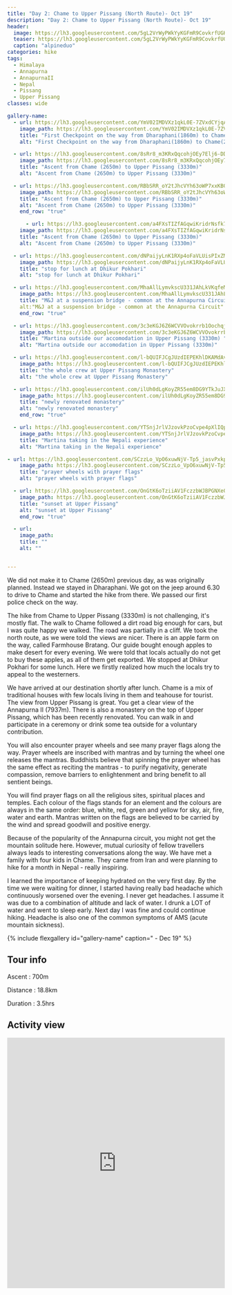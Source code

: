```yaml
---
title: "Day 2: Chame to Upper Pissang (North Route)- Oct 19"
description: "Day 2: Chame to Upper Pissang (North Route)- Oct 19"
header:
  image: https://lh3.googleusercontent.com/5gL2VrWyPWkYyKGFmR9CovkrfUGH-FRMozA1oXKe7FBWJO9sK2wARQCCsNkc-fJnjVMPh6k1GTekoBpXyEuH38yeDXKr4XcMqiBlHZ_VtgkaDPjeQbAoMduSoS0n3RjYtR5ngsJVOLwoib2eGmuRO9vGrTLyqflBd2_ochaz1y83ow59EKclqQgxkGnCMUn7pwm0pQ5iMppP8-w2tvjb-lslhyBIUkEaMiAIKCg45elEaEUV3BifJc-ieSM6jel0Drxs5xgbcsi_5h-yeGCaBlMDAclmNboZ83PxwhYmhlO0m9bEmDiwjDVdFDGTcl3GU8fd-2yEyohdFVhoRs8KPz5wk7EeKsS8p18ho0I-gbeVbkdjmnttYM9Pi-309PnOqizF0w5x_IJZV6YKRD8e_Gt4Og9E1NIH7j59JiXzNg7UHf15tQZ1f5QvzUN7c8eR7wHtGWvuZ8DGnZOSVdKTc-vKvKCZZWfDMSm2XeFPK_8JoYJZVytDu5vZbXPt2-_PsEhmDZi17ukzsfZqQ_27Hwj83I3EA0S9ufRu2aYuLuZNQYViOfBWIKXzfFmu4nEJ31pktqA0FVJothBVH5kaWvdBCKWHYVB_PB21yk35fjrpbXlCOpKl-MuY4YMaqqw41SdjyzpqsfBmoiCPMVfg11Y8cbEOQfg13KeVEcaSkZX214voKoVIUdz1aBp1It5S1QeGi9bet__Dlw3J1x9HC4vupMxb5MtD2Lmo6JvV4ZgrRHM=w839-h630-no
  teaser: https://lh3.googleusercontent.com/5gL2VrWyPWkYyKGFmR9CovkrfUGH-FRMozA1oXKe7FBWJO9sK2wARQCCsNkc-fJnjVMPh6k1GTekoBpXyEuH38yeDXKr4XcMqiBlHZ_VtgkaDPjeQbAoMduSoS0n3RjYtR5ngsJVOLwoib2eGmuRO9vGrTLyqflBd2_ochaz1y83ow59EKclqQgxkGnCMUn7pwm0pQ5iMppP8-w2tvjb-lslhyBIUkEaMiAIKCg45elEaEUV3BifJc-ieSM6jel0Drxs5xgbcsi_5h-yeGCaBlMDAclmNboZ83PxwhYmhlO0m9bEmDiwjDVdFDGTcl3GU8fd-2yEyohdFVhoRs8KPz5wk7EeKsS8p18ho0I-gbeVbkdjmnttYM9Pi-309PnOqizF0w5x_IJZV6YKRD8e_Gt4Og9E1NIH7j59JiXzNg7UHf15tQZ1f5QvzUN7c8eR7wHtGWvuZ8DGnZOSVdKTc-vKvKCZZWfDMSm2XeFPK_8JoYJZVytDu5vZbXPt2-_PsEhmDZi17ukzsfZqQ_27Hwj83I3EA0S9ufRu2aYuLuZNQYViOfBWIKXzfFmu4nEJ31pktqA0FVJothBVH5kaWvdBCKWHYVB_PB21yk35fjrpbXlCOpKl-MuY4YMaqqw41SdjyzpqsfBmoiCPMVfg11Y8cbEOQfg13KeVEcaSkZX214voKoVIUdz1aBp1It5S1QeGi9bet__Dlw3J1x9HC4vupMxb5MtD2Lmo6JvV4ZgrRHM=w800-h300-no
  caption: "alpineduo"
categories: hike
tags:
  - Himalaya
  - Annapurna
  - AnnapurnaII
  - Nepal
  - Pissang
  - Upper Pissang
classes: wide

gallery-name:
  - url: https://lh3.googleusercontent.com/YmV02IMDVXz1qkL0E-7ZVxdCYjqAZTS0mnSY-yN-UigdPOSyWkOabyeCN_o13qoD_pucKEmI7zGeK3qeyt9hCNJSdQ_Pvf-BV6CxMU79ECIbBa8rVHa9ysGyPbGrktn1tUbkAH-w8M9NNPUeFOJqaIRUmYHpTpnHvyTQ6b0IvX5_O_4YMydjxbe3WZ9k3aYLLP093hhedpCg-ua9AxotBRBc5gY5yLDZmrJC71_-kiCkpg5nIrR36N9WEnNrJPBweRbCQKtGmQ2vAxmmQVfl9e1M_k6WY1RPw9kwpAQaz0IaIvZapboTlOYXxzFoM7qa-2ZaVAvVqOzKbtJs9bDzwKJyF6IOOJR3nsHQxkKWM5qEaH23wBK4ICzUdL_p6aG1Sv2wpPdr510Zl3Ok23G9sjm1Uo8sIHZ85RmzLS_LcBe2sVgQhEOmxesklPyIyYbqbkHj0-5jmzNBHgwxxivF-PM4haQVR8fzd7VkBZGhMOAGH1ROFNzsmDynAiDKR4GdQQlDbILGSXRo_1rbKwBxrxJYWriteCF1Hp64HgHu_N2OamJ_IQYSHz3ehQOQB_R-MJYXznnpgCH0NhVZD9lEWraWIiRxq7k4FAVOWa8ZoDNL2Q1j3H1xJIdgPrH00u3eratYTVBTL0rcIDpq67qCbsBVBkahdU0HvYWhB2N0TRCF4JQJHmnXbfMLv4mNDDn82pUivnkxDhTamLSeZUdpguGCufw6rgGQzu1NFwTlTw5isGk=w839-h630-no
    image_path: https://lh3.googleusercontent.com/YmV02IMDVXz1qkL0E-7ZVxdCYjqAZTS0mnSY-yN-UigdPOSyWkOabyeCN_o13qoD_pucKEmI7zGeK3qeyt9hCNJSdQ_Pvf-BV6CxMU79ECIbBa8rVHa9ysGyPbGrktn1tUbkAH-w8M9NNPUeFOJqaIRUmYHpTpnHvyTQ6b0IvX5_O_4YMydjxbe3WZ9k3aYLLP093hhedpCg-ua9AxotBRBc5gY5yLDZmrJC71_-kiCkpg5nIrR36N9WEnNrJPBweRbCQKtGmQ2vAxmmQVfl9e1M_k6WY1RPw9kwpAQaz0IaIvZapboTlOYXxzFoM7qa-2ZaVAvVqOzKbtJs9bDzwKJyF6IOOJR3nsHQxkKWM5qEaH23wBK4ICzUdL_p6aG1Sv2wpPdr510Zl3Ok23G9sjm1Uo8sIHZ85RmzLS_LcBe2sVgQhEOmxesklPyIyYbqbkHj0-5jmzNBHgwxxivF-PM4haQVR8fzd7VkBZGhMOAGH1ROFNzsmDynAiDKR4GdQQlDbILGSXRo_1rbKwBxrxJYWriteCF1Hp64HgHu_N2OamJ_IQYSHz3ehQOQB_R-MJYXznnpgCH0NhVZD9lEWraWIiRxq7k4FAVOWa8ZoDNL2Q1j3H1xJIdgPrH00u3eratYTVBTL0rcIDpq67qCbsBVBkahdU0HvYWhB2N0TRCF4JQJHmnXbfMLv4mNDDn82pUivnkxDhTamLSeZUdpguGCufw6rgGQzu1NFwTlTw5isGk=w400-h300-no
    title: "First Checkpoint on the way from Dharaphani(1860m) to Chame(2650m) "
    alt: "First Checkpoint on the way from Dharaphani(1860m) to Chame(2650m)"

  - url: https://lh3.googleusercontent.com/8sRr8_m3KRxQqcohjOEy7Elj6-DDlBC7m3_vPFm-QhLd1WRwf5SYGMgbSuVhH940KHFbbQay2cLE-83SUetqPdUnSfk-QtUIwcgmIHH1Azcx4Rv-pCiMdzsO7min7w4vzGu4S5N15nomdbaqrJT-IHB6dw33GZQCvPdlRjRkjONjWt3ihU69VE8MJVBjr-BfzXlcjtwSoW350SmffIKGwcaK5GhxTLLcxj_Ap5lTzrGHSgjo1Stgitmx1Q-8Cm0rvU2z5CWGrMIs5NUo9Haq0PdhkVr0kXVxMCDoXGtujutH0mwwEKeCbEFFe6fD59JRf8D8q12_8WRrQonOMomzOv5uugiAkvNW2VmB2MiSErev6JIw4AeSL4nhMK-bHx__e2-xGeyGxq9_hC7TQDn_07bxgogfo2Am4h0OF66yBagFnp0BY88UklXbBCAeQ4Xozky2_Fu2STMU2yLF2L-_ZTphOLax7h4UZpMTCimaliE7IR4z0AHsj0yg4SD8AFIdbKwQ9ZNWK8bVguGzrC_MOe9bo-w64RGtO1ha0lHXPdxlfBaOcpQ99X4p6UeQsDadyPdwNRO4MsfKQrvYnOeml1004SY-78LUtkHbdkTmXGqobx84pgDirppzZNfz-crRmf7vIh1s04Ao50KnavQpb7qjAUQE_XQ0w_VB8bZBqX0TwvHhACHryr8KTiOq3nQHND5az5W4-dgo0FVZkRRenIbiOhH5WAACvDFnW7B5eOcjXI8=w689-h918-no
    image_path: https://lh3.googleusercontent.com/8sRr8_m3KRxQqcohjOEy7Elj6-DDlBC7m3_vPFm-QhLd1WRwf5SYGMgbSuVhH940KHFbbQay2cLE-83SUetqPdUnSfk-QtUIwcgmIHH1Azcx4Rv-pCiMdzsO7min7w4vzGu4S5N15nomdbaqrJT-IHB6dw33GZQCvPdlRjRkjONjWt3ihU69VE8MJVBjr-BfzXlcjtwSoW350SmffIKGwcaK5GhxTLLcxj_Ap5lTzrGHSgjo1Stgitmx1Q-8Cm0rvU2z5CWGrMIs5NUo9Haq0PdhkVr0kXVxMCDoXGtujutH0mwwEKeCbEFFe6fD59JRf8D8q12_8WRrQonOMomzOv5uugiAkvNW2VmB2MiSErev6JIw4AeSL4nhMK-bHx__e2-xGeyGxq9_hC7TQDn_07bxgogfo2Am4h0OF66yBagFnp0BY88UklXbBCAeQ4Xozky2_Fu2STMU2yLF2L-_ZTphOLax7h4UZpMTCimaliE7IR4z0AHsj0yg4SD8AFIdbKwQ9ZNWK8bVguGzrC_MOe9bo-w64RGtO1ha0lHXPdxlfBaOcpQ99X4p6UeQsDadyPdwNRO4MsfKQrvYnOeml1004SY-78LUtkHbdkTmXGqobx84pgDirppzZNfz-crRmf7vIh1s04Ao50KnavQpb7qjAUQE_XQ0w_VB8bZBqX0TwvHhACHryr8KTiOq3nQHND5az5W4-dgo0FVZkRRenIbiOhH5WAACvDFnW7B5eOcjXI8=w300-h400-no
    title: "Ascent from Chame (2650m) to Upper Pissang (3330m)"
    alt: "Ascent from Chame (2650m) to Upper Pissang (3330m)"

  - url: https://lh3.googleusercontent.com/RBbSRR_oY2tJhcVYh63oWP7xxKBGw9cGAe-QA5k0J1XWbC9-fgUeVZeXMgDgn9tkYiZ9JYUmFs4ma8gEiFRy_Hw3UGXw8LexQ333wL0E3TB2cxMOT5HRnWvypSDSDbKYIu63A3G0D_sSDCuMN3KMzhcEdwoFLcYKTUR6gX0La71I37wd-5aSj1VVzCkTqL6jnYkER1OSfX-0Lcd_FeWhh8t8bnZz-zZwu1rQHjOq3y1oRBhr5uR3cxEuwlYWMytwiMelQWiA2V61aw-i7bTufyMc6-KSTZdgVV14E3yZmvevCCPJ3FHDp--_RrjuibW_DzF_H3ztUBcWwhhqBTQIym_yvsajgWXr8WzRndI_EgsoS1igcrslkNjFyZ-x-vbHyFE_ku_-b2Rdlk30n_G8G8r-v-8F1SEK53Pdk_BXVThgl-QMpq6au9WO4BoFBb5JhdDmOviIvnLh_NzglE4xmP-o1S7ZGulmz1gM4QphYnJ3cvhi1wFx1F99w4a0MFyj4aYgCSz2Wz4qF10yPhRWRA26FuXQwLxa9LF9jHX3cQA2DcGPRjIuhJFxe7pYQ5e7PSjcR9P0Wqus3Gr5qyeKZlCb1mfM0jxGQhsyFNTIFDt7M2JcLs7dpXS5IvRKwYwK5air4sHzCfcMyboryU2BbuJ10rXRZqOU-5Hurm9l-fGojsGrKelmSHb1xGiDWGEIB-OlsibCE7CMw_qVtWmjt1IRv9hw3vGsF8lFMWVWmsq5gcE=w689-h918-no
    image_path: https://lh3.googleusercontent.com/RBbSRR_oY2tJhcVYh63oWP7xxKBGw9cGAe-QA5k0J1XWbC9-fgUeVZeXMgDgn9tkYiZ9JYUmFs4ma8gEiFRy_Hw3UGXw8LexQ333wL0E3TB2cxMOT5HRnWvypSDSDbKYIu63A3G0D_sSDCuMN3KMzhcEdwoFLcYKTUR6gX0La71I37wd-5aSj1VVzCkTqL6jnYkER1OSfX-0Lcd_FeWhh8t8bnZz-zZwu1rQHjOq3y1oRBhr5uR3cxEuwlYWMytwiMelQWiA2V61aw-i7bTufyMc6-KSTZdgVV14E3yZmvevCCPJ3FHDp--_RrjuibW_DzF_H3ztUBcWwhhqBTQIym_yvsajgWXr8WzRndI_EgsoS1igcrslkNjFyZ-x-vbHyFE_ku_-b2Rdlk30n_G8G8r-v-8F1SEK53Pdk_BXVThgl-QMpq6au9WO4BoFBb5JhdDmOviIvnLh_NzglE4xmP-o1S7ZGulmz1gM4QphYnJ3cvhi1wFx1F99w4a0MFyj4aYgCSz2Wz4qF10yPhRWRA26FuXQwLxa9LF9jHX3cQA2DcGPRjIuhJFxe7pYQ5e7PSjcR9P0Wqus3Gr5qyeKZlCb1mfM0jxGQhsyFNTIFDt7M2JcLs7dpXS5IvRKwYwK5air4sHzCfcMyboryU2BbuJ10rXRZqOU-5Hurm9l-fGojsGrKelmSHb1xGiDWGEIB-OlsibCE7CMw_qVtWmjt1IRv9hw3vGsF8lFMWVWmsq5gcE=w300-h400-no
    title: "Ascent from Chame (2650m) to Upper Pissang (3330m)"
    alt: "Ascent from Chame (2650m) to Upper Pissang (3330m)"
    end_row: "true"

      - url: https://lh3.googleusercontent.com/a4FXsTIZfAGqwiKridrNsfk77zaltnUJ1eN48VBBuaoPFmMEN4ayyFOQ-3ckBM0EoOBJvPE9fE9gKb9MguSR-xqeJ9XRFjiEo6M9B7NBhIBpcMsmKfbM9mpDjkbdQ23QZ9Gz2PQu4w6PeNQ7QL2HAg5tL8RTOeV_UMDVmQr-GdtgGzClmoZ6cgE0znY1KZMFnqEDQCbJJ1YvAtzEVLauC3zzKLcOAeKudmTQsCxUfmhN4ajbJ0PmlwM93mH26ZlM215ZQeGCPccowPqpLVPXK8SWJessD5ye-6G-b4v7SGzl7fn_Xl9E9HPCx-9g25SIYugm1hnAtLM8wy80ymzjxp7GAyMpRYL4h2L1myweAMIr08Ans25tTXt_4TsW3d8DBcqVfwwNdCAYtmhA4YgyhuNq3p_3jy1XuO1a5JGLNbHXCCjIkKTi0_zkQjHmcX00dLoyLMEBLM0gsfOsFA70fXI-jIxMKWYZFw90hRT90AVb3ZdnSJHSY14j0GrsRbeEr8towr4ViVDNbBTrmOxTABLBTIUqz9cX4F8rF2YMdPMXg_3_dqDqP9dlj66wkcOBqvOB4D9QGZXihdfRolXMbnEiszYXxGHbFBIpAvngPlUwcgonKBYNAFmlnzMbCQ2KBTJszv-e_pUyVba00x4FpKuNmeKrmsr4VDXdggbTYNmQHwWPAjTiH8lFiHUU3hC5PZyBEVZ-PfZuVHB_DR4Z14EcmdoDO64aB7iB8d3A64gJmTs=w839-h630-no
    image_path: https://lh3.googleusercontent.com/a4FXsTIZfAGqwiKridrNsfk77zaltnUJ1eN48VBBuaoPFmMEN4ayyFOQ-3ckBM0EoOBJvPE9fE9gKb9MguSR-xqeJ9XRFjiEo6M9B7NBhIBpcMsmKfbM9mpDjkbdQ23QZ9Gz2PQu4w6PeNQ7QL2HAg5tL8RTOeV_UMDVmQr-GdtgGzClmoZ6cgE0znY1KZMFnqEDQCbJJ1YvAtzEVLauC3zzKLcOAeKudmTQsCxUfmhN4ajbJ0PmlwM93mH26ZlM215ZQeGCPccowPqpLVPXK8SWJessD5ye-6G-b4v7SGzl7fn_Xl9E9HPCx-9g25SIYugm1hnAtLM8wy80ymzjxp7GAyMpRYL4h2L1myweAMIr08Ans25tTXt_4TsW3d8DBcqVfwwNdCAYtmhA4YgyhuNq3p_3jy1XuO1a5JGLNbHXCCjIkKTi0_zkQjHmcX00dLoyLMEBLM0gsfOsFA70fXI-jIxMKWYZFw90hRT90AVb3ZdnSJHSY14j0GrsRbeEr8towr4ViVDNbBTrmOxTABLBTIUqz9cX4F8rF2YMdPMXg_3_dqDqP9dlj66wkcOBqvOB4D9QGZXihdfRolXMbnEiszYXxGHbFBIpAvngPlUwcgonKBYNAFmlnzMbCQ2KBTJszv-e_pUyVba00x4FpKuNmeKrmsr4VDXdggbTYNmQHwWPAjTiH8lFiHUU3hC5PZyBEVZ-PfZuVHB_DR4Z14EcmdoDO64aB7iB8d3A64gJmTs=w839-h630-no
    title: "Ascent from Chame (2650m) to Upper Pissang (3330m)"
    alt: "Ascent from Chame (2650m) to Upper Pissang (3330m)"

  - url: https://lh3.googleusercontent.com/dNPaijyLnK1RXp4oFaVLUisPIxZMXxQkWJIjQFcnd7zqCLxBLjVbvW-YF2f8vRj12T6b_MZsU2N4KKTgvsJqdVsOh1VuYCIAUcQOC4S9heNg3P3AGIW6WEjUsHWgm4VGuc6xo5iWEmLqwzM1GwlI8pjtITKTS9kp0XELL0wtpFTZZprBs2vHDJMGayk6KMACuJ_jjlqDePt7m7sP60S7trXbC8oIzCLwD8TCScelOSoCrqFAWN2iP0gQW6fQOJgPZeADnzC2NQji4Uw6ybYCspEN-RaABGll3qMvBvBNGfBxLF9qen6UZ7HhksbyNtUSmn8HvgrKuAiKG7dptuz0cc_lMrnUkfYv9f6ST2fW8_LymLDZARtt8z5IqSkfZEcoWgA5Ch5yHMtkhQVW1pBSP30EvOv3wGIU3NgbiGyfE79ae_isQjh3QAWevu3-PE3rN3yOAN51_O8-1acHoIDb5vP0S2XIAYMkrRPmr1Ahw7gUXTBsGEDQrx2KaSsuCp49irz30WHOnh2ZZ4KW1fWNhWbVs4MIuOnAEBoQAsm-ulMggqT2CJnymcXy9JLqyE7gdmVJONZ5xklRp8zuyr9NS2FWztgs2D6YT8bOcIKIavPVFag1VNkZbHbbifpyZO31t9VwRsb7_5EjP867r5xyMvwpbLHDIBKGdP5DDZGDz6ameDK6sq8Q8lYpfIZ9PQcYAr9x9q5azb8JH2NV7BytCvLga4kR1T68Uce5YranrBYh69A=w689-h918-no
    image_path: https://lh3.googleusercontent.com/dNPaijyLnK1RXp4oFaVLUisPIxZMXxQkWJIjQFcnd7zqCLxBLjVbvW-YF2f8vRj12T6b_MZsU2N4KKTgvsJqdVsOh1VuYCIAUcQOC4S9heNg3P3AGIW6WEjUsHWgm4VGuc6xo5iWEmLqwzM1GwlI8pjtITKTS9kp0XELL0wtpFTZZprBs2vHDJMGayk6KMACuJ_jjlqDePt7m7sP60S7trXbC8oIzCLwD8TCScelOSoCrqFAWN2iP0gQW6fQOJgPZeADnzC2NQji4Uw6ybYCspEN-RaABGll3qMvBvBNGfBxLF9qen6UZ7HhksbyNtUSmn8HvgrKuAiKG7dptuz0cc_lMrnUkfYv9f6ST2fW8_LymLDZARtt8z5IqSkfZEcoWgA5Ch5yHMtkhQVW1pBSP30EvOv3wGIU3NgbiGyfE79ae_isQjh3QAWevu3-PE3rN3yOAN51_O8-1acHoIDb5vP0S2XIAYMkrRPmr1Ahw7gUXTBsGEDQrx2KaSsuCp49irz30WHOnh2ZZ4KW1fWNhWbVs4MIuOnAEBoQAsm-ulMggqT2CJnymcXy9JLqyE7gdmVJONZ5xklRp8zuyr9NS2FWztgs2D6YT8bOcIKIavPVFag1VNkZbHbbifpyZO31t9VwRsb7_5EjP867r5xyMvwpbLHDIBKGdP5DDZGDz6ameDK6sq8Q8lYpfIZ9PQcYAr9x9q5azb8JH2NV7BytCvLga4kR1T68Uce5YranrBYh69A=w689-h918-no
    title: "stop for lunch at Dhikur Pokhari"
    alt: "stop for lunch at Dhikur Pokhari"

  - url: https://lh3.googleusercontent.com/MhaAllLymvkscU331JAhLkVKqfeMJPo1wLt5iU909wzlgzj75MD3zahEwdQmhPDQCW19FvmTj20guVKjTFx2pczhIe9K8rbYXeuV6RVae_2no9WPLrfQbFMut-fNfVzjttEpii47JEZfk5zGHGamPInFn4WoD-bufpdWCRzIWzdvoanRbgQfXU42FxEasFw1OlplCdgWkH2_aSvLU-Tmme6lNxSyN41gx0rzMEPCXwj-3hDgS9HzZ16V66ZFuI4TXENaYBmNHjZiAx0wPWOyFtt7F9QNmSxGyrw4xtw66ByWNy62NO3VbkxltBRvfYJoa1VCpTcha1AbqUNADMWYWMwnFVaA7nHICBG9XGK4Wlgf-Vn65rLWV63Am2gZ5qceZcsAdMlwxlrOTajrgfoZ84Danb4mKHVdczD_-SD19kCIAFrHmi1c_GdCp4QseiRiVuGNPL911LYHTm4Gcf-dhxfnkaL7zOuBgorY3mNC7vtODEdvrL-XFaMQfgu-K7vMkvhNkmkzLzMEsPS6xHrnIObXgh3JZiCUiib6u6FhLoAHflgl2llLNKj0QT81u91kyrSTPqeIf6EZ_GVPUJvnX4CV1XnhJlljayHqgdOPbrgAQr0Z7ZrPcdjowE7yqGdd_vemyrM01NKPc94GGz7V7m8c65Ladtj4H7aRfoVODWpCKJ9nQ3SEmbfVeWwsjJZzyNMgFewMs7k4eQPb0uRyH0VM1QFpd-5Gy-sS6tu9ausNWLw=w689-h918-no
    image_path: https://lh3.googleusercontent.com/MhaAllLymvkscU331JAhLkVKqfeMJPo1wLt5iU909wzlgzj75MD3zahEwdQmhPDQCW19FvmTj20guVKjTFx2pczhIe9K8rbYXeuV6RVae_2no9WPLrfQbFMut-fNfVzjttEpii47JEZfk5zGHGamPInFn4WoD-bufpdWCRzIWzdvoanRbgQfXU42FxEasFw1OlplCdgWkH2_aSvLU-Tmme6lNxSyN41gx0rzMEPCXwj-3hDgS9HzZ16V66ZFuI4TXENaYBmNHjZiAx0wPWOyFtt7F9QNmSxGyrw4xtw66ByWNy62NO3VbkxltBRvfYJoa1VCpTcha1AbqUNADMWYWMwnFVaA7nHICBG9XGK4Wlgf-Vn65rLWV63Am2gZ5qceZcsAdMlwxlrOTajrgfoZ84Danb4mKHVdczD_-SD19kCIAFrHmi1c_GdCp4QseiRiVuGNPL911LYHTm4Gcf-dhxfnkaL7zOuBgorY3mNC7vtODEdvrL-XFaMQfgu-K7vMkvhNkmkzLzMEsPS6xHrnIObXgh3JZiCUiib6u6FhLoAHflgl2llLNKj0QT81u91kyrSTPqeIf6EZ_GVPUJvnX4CV1XnhJlljayHqgdOPbrgAQr0Z7ZrPcdjowE7yqGdd_vemyrM01NKPc94GGz7V7m8c65Ladtj4H7aRfoVODWpCKJ9nQ3SEmbfVeWwsjJZzyNMgFewMs7k4eQPb0uRyH0VM1QFpd-5Gy-sS6tu9ausNWLw=w300-h400-no
    title: "M&J at a suspension bridge - common at the Annapurna Circuit"
    alt:"M&J at a suspension bridge - common at the Annapurna Circuit"
    end_row: "true"

  - url: https://lh3.googleusercontent.com/3c3eKGJ6Z6WCVVOvokrrb1Oochqj3HuCuumdKvkGNjxVDTTIsT3f1fTCyfJL3XOqlzH22fjUwrAQ_3IVWj15W96-BjBynNadrP_2195L2EOYAqrL53x2Xu1CGrispGyzoO2jWNWdi8-2ZG_iJl63yDru_aL6EmJTJm32zkdMoiDu3PZUXU0h9-AXVw_p4JJgnIQ1nXNf8PtZAMTtcwHh_bclj7LT8kcB-b3iS8bVzJLXUsZJuFIy4LL3GNmAp41kxBG4C3KLzsSdQDI-Jk5VkjPH9QXMZXl88rNphEj4loV61F_NLQh23XYPu7sKboPUQ5j8a5GhMQQ1uHOOugxdxWBoinoAXDrf5qkPe4PbPI2YvS2KL5QpgrzugdBjUJhW3-GC0CNLhBCBTB1BOw5RlXucvUSGIdEwByndxKY8C0HxEILWkOFs_2EA8Kj0VhBe2pSvnmpDB8hzO8F4PERey1VxTHm1Z-VVTSOl2qpFyqqEAB0ySUqdtZyBjCk0aBjewUjNfpu7DgN71Hr0kpuTN_EKOYEOin8T3fLU-pruAoUrG0LVAtYAKSvynrL_Upzlb6ExJJK43S3AXL3g-vA6puXWMVEe6WA6vng-DZlUj0kJG_hrcNptN8qKkrzwZBJfNrzR5HRfJo5ZcQ4J7CYz-vplGiIR86Kis3X7TXzIhuSn4_tHQSr9JNbrivYjQN9QPrB8KUfE1VUsugAJ19G2Wla4XoGcxl31ylbtMt18b0eZRPU=w689-h918-no
    image_path: https://lh3.googleusercontent.com/3c3eKGJ6Z6WCVVOvokrrb1Oochqj3HuCuumdKvkGNjxVDTTIsT3f1fTCyfJL3XOqlzH22fjUwrAQ_3IVWj15W96-BjBynNadrP_2195L2EOYAqrL53x2Xu1CGrispGyzoO2jWNWdi8-2ZG_iJl63yDru_aL6EmJTJm32zkdMoiDu3PZUXU0h9-AXVw_p4JJgnIQ1nXNf8PtZAMTtcwHh_bclj7LT8kcB-b3iS8bVzJLXUsZJuFIy4LL3GNmAp41kxBG4C3KLzsSdQDI-Jk5VkjPH9QXMZXl88rNphEj4loV61F_NLQh23XYPu7sKboPUQ5j8a5GhMQQ1uHOOugxdxWBoinoAXDrf5qkPe4PbPI2YvS2KL5QpgrzugdBjUJhW3-GC0CNLhBCBTB1BOw5RlXucvUSGIdEwByndxKY8C0HxEILWkOFs_2EA8Kj0VhBe2pSvnmpDB8hzO8F4PERey1VxTHm1Z-VVTSOl2qpFyqqEAB0ySUqdtZyBjCk0aBjewUjNfpu7DgN71Hr0kpuTN_EKOYEOin8T3fLU-pruAoUrG0LVAtYAKSvynrL_Upzlb6ExJJK43S3AXL3g-vA6puXWMVEe6WA6vng-DZlUj0kJG_hrcNptN8qKkrzwZBJfNrzR5HRfJo5ZcQ4J7CYz-vplGiIR86Kis3X7TXzIhuSn4_tHQSr9JNbrivYjQN9QPrB8KUfE1VUsugAJ19G2Wla4XoGcxl31ylbtMt18b0eZRPU=w300-h400-no
    title: "Martina outside our accomodation in Upper Pissang (3330m) "
    alt: "Martina outside our accomodation in Upper Pissang (3330m)"

  - url: https://lh3.googleusercontent.com/l-bQUIFJCgJUzdIEPEKhlDKAMdAv7axCEt3u2opzmICt_YxLZCTb9Jb9HOgZtpRAYGsbiJg346Edt2kt6KwtHS-U_d5Zxg4HbEwcyLyz7yXm4ZXuXY7KIJg5SIwVcxK_MqpZKiDZQQanPaynfVQ-OJNjvqDKndGcSLO4m5k8DVd37eeM8DFd8u54yYlYUVLht3eTVVQPOEudl7ABWGs_OGht9eIYMWJk4UgU7gibRk534y7B9iobwvd--92Hu_WpKU1LvGdLQdh5yxYES1ewnIxWWEHGEqjPhyXyjO4LZSmCBBpJqw8enMnwKT3eowbJMSiJXy6sKzxMZ6JOxFM8_iQ_q4F6ighfhd4_hHpCV8ebzNhT1aYIbU2IUtMi9_qkaeVOd319aKxXS_hsXppPtwpWmKNiZsvEt8D8K-ewzWcLMvMphZeUdSGBTnuMEPb6Jlsd0hifbw60Rfs9Sq78TQG-qPYNUCNK8sHuowWC3GngaHmQOdvcxcUjWfmitbHjXqqAbPyAtQafgZWtNWP3J6u_r4CfqQKRDyWvr0IRb9U4zqvv00aBtcylm44AIKWjg1zwqDKM3Vg80kt_hctH_tjx9CrhXMAyxOAGjAJKwVeFIXZ02wByUrW_5pI0YsHYfbaLE44lf8UUG8ueystYoIu1qd3MKJpM8xPDyvliN7kkiSlXRAC5qcnf4KaOnAGO5a1MLdpt-tbC5KTS5OwY7LRtI15WDtz_xbCsK_o5gbJ1NRM=w839-h630-no
    image_path: https://lh3.googleusercontent.com/l-bQUIFJCgJUzdIEPEKhlDKAMdAv7axCEt3u2opzmICt_YxLZCTb9Jb9HOgZtpRAYGsbiJg346Edt2kt6KwtHS-U_d5Zxg4HbEwcyLyz7yXm4ZXuXY7KIJg5SIwVcxK_MqpZKiDZQQanPaynfVQ-OJNjvqDKndGcSLO4m5k8DVd37eeM8DFd8u54yYlYUVLht3eTVVQPOEudl7ABWGs_OGht9eIYMWJk4UgU7gibRk534y7B9iobwvd--92Hu_WpKU1LvGdLQdh5yxYES1ewnIxWWEHGEqjPhyXyjO4LZSmCBBpJqw8enMnwKT3eowbJMSiJXy6sKzxMZ6JOxFM8_iQ_q4F6ighfhd4_hHpCV8ebzNhT1aYIbU2IUtMi9_qkaeVOd319aKxXS_hsXppPtwpWmKNiZsvEt8D8K-ewzWcLMvMphZeUdSGBTnuMEPb6Jlsd0hifbw60Rfs9Sq78TQG-qPYNUCNK8sHuowWC3GngaHmQOdvcxcUjWfmitbHjXqqAbPyAtQafgZWtNWP3J6u_r4CfqQKRDyWvr0IRb9U4zqvv00aBtcylm44AIKWjg1zwqDKM3Vg80kt_hctH_tjx9CrhXMAyxOAGjAJKwVeFIXZ02wByUrW_5pI0YsHYfbaLE44lf8UUG8ueystYoIu1qd3MKJpM8xPDyvliN7kkiSlXRAC5qcnf4KaOnAGO5a1MLdpt-tbC5KTS5OwY7LRtI15WDtz_xbCsK_o5gbJ1NRM=w300-h400-no
    title: "the whole crew at Upper Pissang Monastery"
    alt: "the whole crew at Upper Pissang Monastery"

  - url: https://lh3.googleusercontent.com/ilUh0dLgKoyZR55em8DG9YTkJuJX7G4oFOKXuSW4TFX_83vJ06CEujzbcSTBUpWsvPh-uZKJm8wRTElyiAkJr7h3QZVcWilKyYJN785zSacDd9xWkdfS8Zwzv0DuphXS8oiH87P1JFkb91keTGV5vxIcvs62cG7q2QaLjLu4XaI5KRCcMnJ1m3gd1KmJza9zTSjQYO9eOFe3mkzjProH9dP0n851f-JDyOtlSN7_0cfYPyPvT2NL6OfNlEZmh5u-BvJslzv_oG_mR3iyY1N_jEIvHJZ0xpgEL-HIevLu1HHYhl-hN_ovJKNXHNZWnLNGKNS-4rCZJByYAaXUSOGHkJzTfEK0iGvkFv26-lQb70MxmyDV3Ofq0oXx0HmH2cD3DGXRApVjq-bBSTC8v1LBdDsE22IeuF2tCBiUP-9qlp9il-i2Rgv_fG0ukxLEw8ck-_emw0q29D3qZ6_i3Gz947NtDwP6KfnlgdqkP0uO31o-iY2Q6ROYxAPkup06BT6B1oeKk2exyJSdmFzl2NyNNcIek-JOuf33q5Agci9FWEmmIuABsSETNT9wwIAYQ_T-dJ1yudky29MD9g93yPpIQ9Nmcz5U4OF3u-NWrHXp4IIewrfa5g8OVBTgvVPqDfzrtHkFafcnKD1k-y2sMCXhKWTDB00qG0jzr1WxqtZVj8zeRnMCpccXl56jc6yR00BtqrOLjoSY1RbdeXU21WCAOzlj3SJDb1K4sNZex8QB9G4zR8w=w839-h630-no
    image_path: https://lh3.googleusercontent.com/ilUh0dLgKoyZR55em8DG9YTkJuJX7G4oFOKXuSW4TFX_83vJ06CEujzbcSTBUpWsvPh-uZKJm8wRTElyiAkJr7h3QZVcWilKyYJN785zSacDd9xWkdfS8Zwzv0DuphXS8oiH87P1JFkb91keTGV5vxIcvs62cG7q2QaLjLu4XaI5KRCcMnJ1m3gd1KmJza9zTSjQYO9eOFe3mkzjProH9dP0n851f-JDyOtlSN7_0cfYPyPvT2NL6OfNlEZmh5u-BvJslzv_oG_mR3iyY1N_jEIvHJZ0xpgEL-HIevLu1HHYhl-hN_ovJKNXHNZWnLNGKNS-4rCZJByYAaXUSOGHkJzTfEK0iGvkFv26-lQb70MxmyDV3Ofq0oXx0HmH2cD3DGXRApVjq-bBSTC8v1LBdDsE22IeuF2tCBiUP-9qlp9il-i2Rgv_fG0ukxLEw8ck-_emw0q29D3qZ6_i3Gz947NtDwP6KfnlgdqkP0uO31o-iY2Q6ROYxAPkup06BT6B1oeKk2exyJSdmFzl2NyNNcIek-JOuf33q5Agci9FWEmmIuABsSETNT9wwIAYQ_T-dJ1yudky29MD9g93yPpIQ9Nmcz5U4OF3u-NWrHXp4IIewrfa5g8OVBTgvVPqDfzrtHkFafcnKD1k-y2sMCXhKWTDB00qG0jzr1WxqtZVj8zeRnMCpccXl56jc6yR00BtqrOLjoSY1RbdeXU21WCAOzlj3SJDb1K4sNZex8QB9G4zR8w=w400-h300-no
    title: "newly renovated monastery"
    alt: "newly renovated monastery"
    end_row: "true"

  - url: https://lh3.googleusercontent.com/YTSnjJrlVJzovkPzoCvpe4pXlIQpX73cMMZNu6zB-bZZ228gv2LFYLlwgfK9aG2-00nD5rkhU55rm5Lc6_pOBn1lUbLsMYg3J0hxOcSgaw-wtsnsoW7QyM2IV0bQ9_Q5zfHkiOhRlNeTA-CFk1tQZq-QYUYADM0xFSes0dFmSqA5PYTSgeGRfSKRojpOj1dHkqdpp2OASfIMri5wr4ZaEWNbKHU23i11siIE7GPNJCFHeWGhdfd8U4Q59t1hp67l3LmwK3UfQXRxs-T_LZqKtch2vRtkU_UKGv9UgyOIuxvnS9Qd27UmSUU3Z8YgffDQwSbOfPKE1EndpI8kGD5_M-MwUaWAKnxfBPuoOjMLnb2Af09bFiYEAoKEQk3lJpHTaQuq4iFf0TiS2HoitMSw3X-JEFT-hjGsnwLUcDhhG5L0FeqkFg-8-nMwDjI_P2KkmCcSSGZqk_nY9yr2E2L-fet5s92G4ll09s-vy7jvRGrVKYr2cLyraOFrnfgC2sYYoB0tFHCHX0eQESs5xhs2jCqvvMlb8K8fIFbWjnhRLIp3jRJ48Lsge2uNkX97je7t630UmYwX7asbBZ0ctfDsQgxDESsLIx2MOhr5ikTSC06Kc88noplbdTxdYb5FEROuWJ3wKap_qOJcNxvWS7SfWGS8rltsYIBds_GCxeIIOqk8oSgBxCMWFGVNww94fuup5-Rkw8jr5Eg7BE_6eaDG_V0fOB124_BXs18cYj_te6WyQBM=w689-h918-no
    image_path: https://lh3.googleusercontent.com/YTSnjJrlVJzovkPzoCvpe4pXlIQpX73cMMZNu6zB-bZZ228gv2LFYLlwgfK9aG2-00nD5rkhU55rm5Lc6_pOBn1lUbLsMYg3J0hxOcSgaw-wtsnsoW7QyM2IV0bQ9_Q5zfHkiOhRlNeTA-CFk1tQZq-QYUYADM0xFSes0dFmSqA5PYTSgeGRfSKRojpOj1dHkqdpp2OASfIMri5wr4ZaEWNbKHU23i11siIE7GPNJCFHeWGhdfd8U4Q59t1hp67l3LmwK3UfQXRxs-T_LZqKtch2vRtkU_UKGv9UgyOIuxvnS9Qd27UmSUU3Z8YgffDQwSbOfPKE1EndpI8kGD5_M-MwUaWAKnxfBPuoOjMLnb2Af09bFiYEAoKEQk3lJpHTaQuq4iFf0TiS2HoitMSw3X-JEFT-hjGsnwLUcDhhG5L0FeqkFg-8-nMwDjI_P2KkmCcSSGZqk_nY9yr2E2L-fet5s92G4ll09s-vy7jvRGrVKYr2cLyraOFrnfgC2sYYoB0tFHCHX0eQESs5xhs2jCqvvMlb8K8fIFbWjnhRLIp3jRJ48Lsge2uNkX97je7t630UmYwX7asbBZ0ctfDsQgxDESsLIx2MOhr5ikTSC06Kc88noplbdTxdYb5FEROuWJ3wKap_qOJcNxvWS7SfWGS8rltsYIBds_GCxeIIOqk8oSgBxCMWFGVNww94fuup5-Rkw8jr5Eg7BE_6eaDG_V0fOB124_BXs18cYj_te6WyQBM=w300-h400-no
    title: "Martina taking in the Nepali experience"
    alt: "Martina taking in the Nepali experience"

- url: https://lh3.googleusercontent.com/SCzzLo_VpO6xuwNjV-Tp5_jasvPxkpo5ix9tDEXkjGAhifJdxhwke-CkpVdvPPPNoqrIaxChjNJiV1h-4K1sfqlJEoeNqXykplM1KGPheKMfTNTt-0NePeazS4CbjBE_4uYf2Omzs5VwOZhb95y_7zUGJFOHhgpK0dgwlZnJCibP2KAy-SGXZm8oUm2CTMZnASG6RJwGvX52z1nxME6tJIy8cvL6zFG_Vpgj2dBK1UXNIqSs2jgxmNGjzfeIiLLyFneXei0ZsmrNhb_oP2c8DCBNc7rXVIsmNBYGgXjal2HYUryrZFCGKQ0xT8PkcmGypt7DZpdmixOMp7o10S4tMC8efo4pxmVsXWlpj-91LJLzHXjr4ArOm7XErenqALvrQewT9at2Xz3mDsmIS9NVg8uWkOh5iSUaeqc1nykp9UINFuA1upaNApe-pXDzro-55P1gqxpQhdC3IulZygolk44W3iqTKbUcdR4fDuoqU33HF4scAuIkuZGZfw_Cl_-y9CASEsJYOGgI9bNlvVFpH2y1QdKblIhSXRkpHbzRqyD_JI8vS3Zt4MhQIOqw4_qFCX6nURJYbJStleYFJr3de4fGdycgvKWpyIE0UCtGzBG4zG9916VWNmzBf-j-3Em6pFK4zOTkOrDEjCyclCON6OihlAuvP_Tl1JDg2THBhYmhjHkQ5FcNpl3fW6X0yybEz6o92WGJOidG7u0mpkrAvb3Y3VPWT6V9t6Kg7LatNHhSKsE=w839-h630-no
    image_path: https://lh3.googleusercontent.com/SCzzLo_VpO6xuwNjV-Tp5_jasvPxkpo5ix9tDEXkjGAhifJdxhwke-CkpVdvPPPNoqrIaxChjNJiV1h-4K1sfqlJEoeNqXykplM1KGPheKMfTNTt-0NePeazS4CbjBE_4uYf2Omzs5VwOZhb95y_7zUGJFOHhgpK0dgwlZnJCibP2KAy-SGXZm8oUm2CTMZnASG6RJwGvX52z1nxME6tJIy8cvL6zFG_Vpgj2dBK1UXNIqSs2jgxmNGjzfeIiLLyFneXei0ZsmrNhb_oP2c8DCBNc7rXVIsmNBYGgXjal2HYUryrZFCGKQ0xT8PkcmGypt7DZpdmixOMp7o10S4tMC8efo4pxmVsXWlpj-91LJLzHXjr4ArOm7XErenqALvrQewT9at2Xz3mDsmIS9NVg8uWkOh5iSUaeqc1nykp9UINFuA1upaNApe-pXDzro-55P1gqxpQhdC3IulZygolk44W3iqTKbUcdR4fDuoqU33HF4scAuIkuZGZfw_Cl_-y9CASEsJYOGgI9bNlvVFpH2y1QdKblIhSXRkpHbzRqyD_JI8vS3Zt4MhQIOqw4_qFCX6nURJYbJStleYFJr3de4fGdycgvKWpyIE0UCtGzBG4zG9916VWNmzBf-j-3Em6pFK4zOTkOrDEjCyclCON6OihlAuvP_Tl1JDg2THBhYmhjHkQ5FcNpl3fW6X0yybEz6o92WGJOidG7u0mpkrAvb3Y3VPWT6V9t6Kg7LatNHhSKsE=w400-h300-no
    title: "prayer wheels with prayer flags"
    alt: "prayer wheels with prayer flags"

  - url: https://lh3.googleusercontent.com/OnGtK6oTziiAV1FczzbWJBPGNXe0DFmHjZL0eWdQ1xhTE0_6uaWtzN75BopLB377Rl9ll5ErKG2vKHFyJ8XQ0ECyyuKN7_YkVS8UUJfA5yIulZ7x9XAt4ZzzJ9652RToIYlMrFj1fVts_Eib8VGBtBCjlkLefKK2OrII9c-cMxKIPEfKEMRm5BU_8IU9jVsBF6Q9vPGf--KEpeau6wUZX-n96GOO5OgkBLH9CkSc2Bh7od8FgeJhbnrqyvw-YrqoNC0N6I_zOHRptD1UJ2sk-bBjXuqXeZr1Ju6kci4afZxOCmqqV6FFyqh0pTLqbVjSEIuizJXr6Y6aLUJj0httRXnyq_tUVyMOP_JQIIhIJEOp2o0jLyJ-olrONVT8gxfJGC3nTg5ZsncIx8UY90YfATqYfPTX3GqZWJ2T6fYBc0d_hFwx8bev7aY6GOmq6CwWu08D0dtFwK0EWHvRwBByDS-1ElAHDcEzCw6uk2GrWXawhO-UX29e0KopUQ0dL_z4By9KYkG8ogvzq_Q2K0WirOH3loywsl2F-WA8tLp1E_ppQehYmKHahGB0wDzkxYo0WSgdRLfO7CetaA1b_AcKvQc-NXxPw0bkuW21VYmguLluSqUOL1Ik89RBqDcU3z1SXgpZTQ3LSeE9ze3rb-xJfVgbXv8Nzrj-PUMg1F2pKO3TX23KsNodWhw_3CqFuBEhCOvUw3fUHebCEBQlgAD0HJAfUTde44bF3WL-j-EbTaGbsUw=w689-h918-no
    image_path: https://lh3.googleusercontent.com/OnGtK6oTziiAV1FczzbWJBPGNXe0DFmHjZL0eWdQ1xhTE0_6uaWtzN75BopLB377Rl9ll5ErKG2vKHFyJ8XQ0ECyyuKN7_YkVS8UUJfA5yIulZ7x9XAt4ZzzJ9652RToIYlMrFj1fVts_Eib8VGBtBCjlkLefKK2OrII9c-cMxKIPEfKEMRm5BU_8IU9jVsBF6Q9vPGf--KEpeau6wUZX-n96GOO5OgkBLH9CkSc2Bh7od8FgeJhbnrqyvw-YrqoNC0N6I_zOHRptD1UJ2sk-bBjXuqXeZr1Ju6kci4afZxOCmqqV6FFyqh0pTLqbVjSEIuizJXr6Y6aLUJj0httRXnyq_tUVyMOP_JQIIhIJEOp2o0jLyJ-olrONVT8gxfJGC3nTg5ZsncIx8UY90YfATqYfPTX3GqZWJ2T6fYBc0d_hFwx8bev7aY6GOmq6CwWu08D0dtFwK0EWHvRwBByDS-1ElAHDcEzCw6uk2GrWXawhO-UX29e0KopUQ0dL_z4By9KYkG8ogvzq_Q2K0WirOH3loywsl2F-WA8tLp1E_ppQehYmKHahGB0wDzkxYo0WSgdRLfO7CetaA1b_AcKvQc-NXxPw0bkuW21VYmguLluSqUOL1Ik89RBqDcU3z1SXgpZTQ3LSeE9ze3rb-xJfVgbXv8Nzrj-PUMg1F2pKO3TX23KsNodWhw_3CqFuBEhCOvUw3fUHebCEBQlgAD0HJAfUTde44bF3WL-j-EbTaGbsUw=w300-h400-no
    title: "sunset at Upper Pissang"
    alt: "sunset at Upper Pissang"
    end_row: "true"

  - url: 
    image_path: 
    title: ""
    alt: ""


---
```

We did not make it to Chame (2650m) previous day, as was originally planned. Instead we stayed in Dharaphani. We got on the jeep around 6.30 to drive to Chame and started the hike from there. We passed our first police check on the way. 

The hike from Chame to Upper Pissang (3330m) is not challenging, it's mostly flat. The walk to Chame followed a dirt road big enough for cars, but I was quite happy we walked. The road was partially in a cliff. We took the north route, as we were told the views are nicer. There is an apple farm on the way, called Farmhouse Bratang. Our guide bought enough apples to make desert for every evening. We were told that locals actually do not get to buy these apples, as all of them get exported. We stopped at Dhikur Pokhari for some lunch. Here we firstly realized how much the locals try to appeal to the westerners. 

We have arrived at our destination shortly after lunch. Chame is a mix of traditional houses with few locals living in them and teahouse for tourist. The view from Upper Pissang is great. You get a clear view of the Annapurna II (7937m). There is also a monastery on the top of Upper Pissang, which has been recently renovated. You can walk in and participate in a ceremony or drink some tea outside for a voluntary contribution. 

You will also encounter prayer wheels and see many prayer flags along the way. Prayer wheels are inscribed with mantras and by turning the wheel one releases the mantras. Buddhists believe that spinning the prayer wheel has the same effect as reciting the mantras - to purify negativity, generate compassion, remove barriers to enlightenment and bring benefit to all sentient beings.

You will find prayer flags on all the religious sites, spiritual places and temples. Each colour of the flags stands for an element and the colours are always in the same order: blue, white, red, green and yellow for sky, air, fire, water and earth. Mantras written on the flags are believed to be carried by the wind and spread goodwill and positive energy. 

Because of the popularity of the Annapurna circuit, you might not get the mountain solitude here. However, mutual curiosity of fellow travellers always leads to interesting conversations along the way. We have met a family with four kids in Chame. They came from Iran and were planning to hike for a month in Nepal - really inspiring.  

I learned the importance of keeping hydrated on the very first day. By the time we were waiting for dinner, I started having really bad headache which continuously worsened over the evening. I never get headaches. I assume it was due to a combination of altitude and lack of water. I drunk a LOT of water and went to sleep early. Next day I was fine and could continue hiking. Headache is also one of the common symptoms of AMS (acute mountain sickness).



{% include flexgallery id="gallery-name" caption=" - Dec 19" %}

## Tour info

Ascent
: 700m

Distance
: 18.8km

Duration
: 3.5hrs


## Activity view
<iframe src="https://www.komoot.com/tour/105550789/embed?profile=1" width="100%" height="580" frameborder="0" scrolling="no"></iframe>